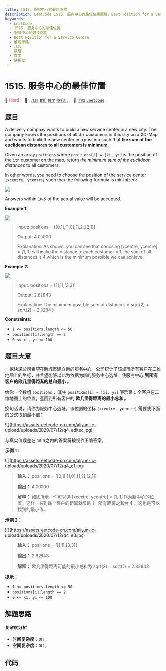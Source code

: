 ```yaml
---
title: 1515. 服务中心的最佳位置
description: LeetCode 1515. 服务中心的最佳位置题解，Best Position for a Service Centre，包含解题思路、复杂度分析以及完整的 JavaScript 代码实现。
keywords:
  - LeetCode
  - 1515. 服务中心的最佳位置
  - 服务中心的最佳位置
  - Best Position for a Service Centre
  - 解题思路
  - 几何
  - 数组
  - 数学
  - 随机化
---
```


# 1515. 服务中心的最佳位置

🔴 <font color=#ff334b>Hard</font>&emsp; 🔖&ensp; [`几何`](/tag/geometry.md) [`数组`](/tag/array.md) [`数学`](/tag/math.md) [`随机化`](/tag/randomized.md)&emsp; 🔗&ensp;[`力扣`](https://leetcode.cn/problems/best-position-for-a-service-centre) [`LeetCode`](https://leetcode.com/problems/best-position-for-a-service-centre)

## 题目

A delivery company wants to build a new service center in a new city. The
company knows the positions of all the customers in this city on a 2D-Map and
wants to build the new center in a position such that **the sum of the
euclidean distances to all customers is minimum**.

Given an array `positions` where `positions[i] = [xi, yi]` is the position of
the `ith` customer on the map, return _the minimum sum of the euclidean
distances_ to all customers.

In other words, you need to choose the position of the service center
`[xcentre, ycentre]` such that the following formula is minimized:

![](https://assets.leetcode.com/uploads/2020/06/25/q4_edited.jpg)

Answers within `10-5` of the actual value will be accepted.



**Example 1:**

![](https://assets.leetcode.com/uploads/2020/06/25/q4_e1.jpg)

> Input: positions = [[0,1],[1,0],[1,2],[2,1]]
> 
> Output: 4.00000
> 
> Explanation: As shown, you can see that choosing [xcentre, ycentre] = [1, 1] will make the distance to each customer = 1, the sum of all distances is 4 which is the minimum possible we can achieve.

**Example 2:**

![](https://assets.leetcode.com/uploads/2020/06/25/q4_e3.jpg)

> Input: positions = [[1,1],[3,3]]
> 
> Output: 2.82843
> 
> Explanation: The minimum possible sum of distances = sqrt(2) + sqrt(2) = 2.82843

**Constraints:**

  * `1 <= positions.length <= 50`
  * `positions[i].length == 2`
  * `0 <= xi, yi <= 100`


## 题目大意

一家快递公司希望在新城市建立新的服务中心。公司统计了该城市所有客户在二维地图上的坐标，并希望能够以此为依据为新的服务中心选址：使服务中心
**到所有客户的欧几里得距离的总和最小** 。

给你一个数组 `positions` ，其中 `positions[i] = [xi, yi]` 表示第 `i` 个客户在二维地图上的位置，返回到所有客户的
**欧几里得距离的最小总和 。**

换句话说，请你为服务中心选址，该位置的坐标 `[xcentre, ycentre]` 需要使下面的公式取到最小值：

![](https://assets.leetcode-cn.com/aliyun-lc-
upload/uploads/2020/07/12/q4_edited.jpg)

与真实值误差在 `10-5`之内的答案将被视作正确答案。



**示例 1：**

![](https://assets.leetcode-cn.com/aliyun-lc-
upload/uploads/2020/07/12/q4_e1.jpg)

> 
> 
> 
> 
> 
> **输入：** positions = [[0,1],[1,0],[1,2],[2,1]]
> 
> **输出：** 4.00000
> 
> **解释：** 如图所示，你可以选 [xcentre, ycentre] = [1, 1] 作为新中心的位置，这样一来到每个客户的距离就都是 1，所有距离之和为 4 ，这也是可以找到的最小值。
> 
> 

**示例 2：**

![](https://assets.leetcode-cn.com/aliyun-lc-
upload/uploads/2020/07/12/q4_e3.jpg)

> 
> 
> 
> 
> 
> **输入：** positions = [[1,1],[3,3]]
> 
> **输出：** 2.82843
> 
> **解释：** 欧几里得距离可能的最小总和为 sqrt(2) + sqrt(2) = 2.82843
> 
> 



**提示：**

  * `1 <= positions.length <= 50`
  * `positions[i].length == 2`
  * `0 <= xi, yi <= 100`


## 解题思路

#### 复杂度分析

- **时间复杂度**：`O()`，
- **空间复杂度**：`O()`，

## 代码

```javascript

```